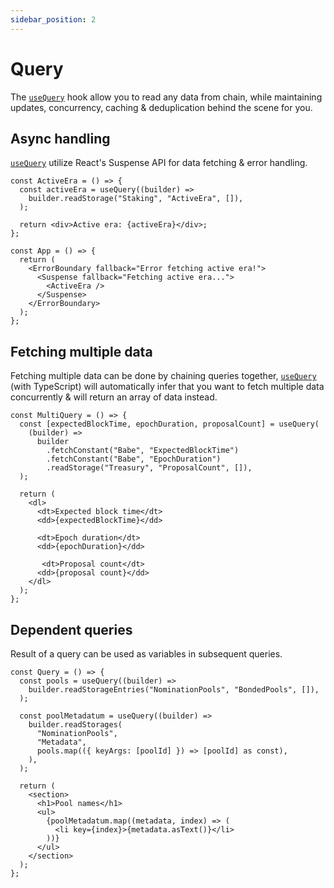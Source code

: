 ```yaml
---
sidebar_position: 2
---
```


# Query

The [`useQuery`](/api/react/function/useQuery) hook allow you to read any data from chain, while maintaining updates, concurrency, caching & deduplication behind the scene for you.

## Async handling

[`useQuery`](/api/react/function/useQuery) utilize React's Suspense API for data fetching & error handling.

```tsx
const ActiveEra = () => {
  const activeEra = useQuery((builder) =>
    builder.readStorage("Staking", "ActiveEra", []),
  );

  return <div>Active era: {activeEra}</div>;
};

const App = () => {
  return (
    <ErrorBoundary fallback="Error fetching active era!">
      <Suspense fallback="Fetching active era...">
        <ActiveEra />
      </Suspense>
    </ErrorBoundary>
  );
};
```

## Fetching multiple data

Fetching multiple data can be done by chaining queries together, [`useQuery`](/api/react/function/useQuery) (with TypeScript) will automatically infer that you want to fetch multiple data concurrently & will return an array of data instead.

```tsx
const MultiQuery = () => {
  const [expectedBlockTime, epochDuration, proposalCount] = useQuery(
    (builder) =>
      builder
        .fetchConstant("Babe", "ExpectedBlockTime")
        .fetchConstant("Babe", "EpochDuration")
        .readStorage("Treasury", "ProposalCount", []),
  );

  return (
    <dl>
      <dt>Expected block time</dt>
      <dd>{expectedBlockTime}</dd>

      <dt>Epoch duration</dt>
      <dd>{epochDuration}</dd>

       <dt>Proposal count</dt>
      <dd>{proposal count}</dd>
    </dl>
  );
};
```

## Dependent queries

Result of a query can be used as variables in subsequent queries.

```tsx
const Query = () => {
  const pools = useQuery((builder) =>
    builder.readStorageEntries("NominationPools", "BondedPools", []),
  );

  const poolMetadatum = useQuery((builder) =>
    builder.readStorages(
      "NominationPools",
      "Metadata",
      pools.map(({ keyArgs: [poolId] }) => [poolId] as const),
    ),
  );

  return (
    <section>
      <h1>Pool names</h1>
      <ul>
        {poolMetadatum.map((metadata, index) => (
          <li key={index}>{metadata.asText()}</li>
        ))}
      </ul>
    </section>
  );
};
```
